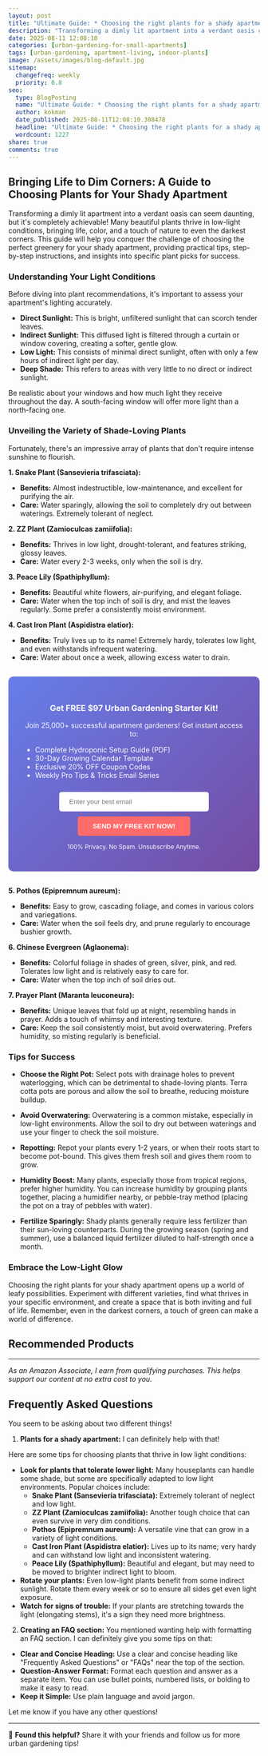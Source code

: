 ```yaml
---
layout: post
title: "Ultimate Guide: * Choosing the right plants for a shady apartment? (2025)"
description: "Transforming a dimly lit apartment into a verdant oasis can seem daunting, but it's completely achievable! Many beautiful plants thrive in low-light conditions,..."
date: 2025-08-11 12:08:10 
categories: [urban-gardening-for-small-apartments]
tags: [urban-gardening, apartment-living, indoor-plants]
image: /assets/images/blog-default.jpg
sitemap:
  changefreq: weekly
  priority: 0.8
seo:
  type: BlogPosting
  name: "Ultimate Guide: * Choosing the right plants for a shady apartment? (2025)"
  author: kokman
  date_published: 2025-08-11T12:08:10.308478
  headline: "Ultimate Guide: * Choosing the right plants for a shady apartment? (2025)"
  wordcount: 1227
share: true
comments: true
---
```


## Bringing Life to Dim Corners: A Guide to Choosing Plants for Your Shady Apartment

Transforming a dimly lit apartment into a verdant oasis can seem daunting, but it's completely achievable! Many beautiful plants thrive in low-light conditions, bringing life, color, and a touch of nature to even the darkest corners. This guide will help you conquer the challenge of choosing the perfect greenery for your shady apartment, providing practical tips, step-by-step instructions, and insights into specific plant picks for success.

### Understanding Your Light Conditions

Before diving into plant recommendations, it's important to assess your apartment's lighting accurately. 

* **Direct Sunlight:** This is bright, unfiltered sunlight that can scorch tender leaves.  
* **Indirect Sunlight:** This diffused light is filtered through a curtain or window covering, creating a softer, gentle glow.
* **Low Light:** This consists of minimal direct sunlight, often with only a few hours of indirect light per day.
* **Deep Shade:** This refers to areas with very little to no direct or indirect sunlight.

Be realistic about your windows and how much light they receive throughout the day. A south-facing window will offer more light than a north-facing one.

### Unveiling the Variety of Shade-Loving Plants

Fortunately, there's an impressive array of plants that don't require intense sunshine to flourish. 

**1. Snake Plant (Sansevieria trifasciata):** 

*   **Benefits:** Almost indestructible, low-maintenance, and excellent for purifying the air.
*   **Care:** Water sparingly, allowing the soil to completely dry out between waterings. Extremely tolerant of neglect.

**2. ZZ Plant (Zamioculcas zamiifolia):** 

*   **Benefits:** Thrives in low light, drought-tolerant, and features striking, glossy leaves.
*   **Care:** Water every 2-3 weeks, only when the soil is dry. 

**3. Peace Lily (Spathiphyllum):** 

*   **Benefits:** Beautiful white flowers, air-purifying, and elegant foliage.
*   **Care:** Water when the top inch of soil is dry, and mist the leaves regularly. Some prefer a consistently moist environment.

**4. Cast Iron Plant (Aspidistra elatior):**

* **Benefits:** Truly lives up to its name! Extremely hardy, tolerates low light, and even withstands infrequent watering.
* **Care:** Water about once a week, allowing excess water to drain.

<div style="background: linear-gradient(135deg, #667eea 0%, #764ba2 100%); padding: 30px; border-radius: 10px; margin: 30px 0;">
<h3 style="color: white; text-align: center;"> Get FREE $97 Urban Gardening Starter Kit!</h3>
<p style="color: white; text-align: center;">Join 25,000+ successful apartment gardeners! Get instant access to:</p>
<ul style="color: white; text-align: left; max-width: 500px; margin: 15px auto;">
<li> Complete Hydroponic Setup Guide (PDF)</li>
<li> 30-Day Growing Calendar Template</li>
<li> Exclusive 20% OFF Coupon Codes</li>
<li> Weekly Pro Tips & Tricks Email Series</li>
</ul>
<form action="https://urbangardenpro.us1.list-manage.com/subscribe/post?u=abc123&id=def456" method="post" style="text-align: center;">
<input type="email" placeholder="Enter your best email" style="padding: 12px 20px; width: 300px; border-radius: 5px; border: none; margin: 10px;" required>
<button type="submit" style="background: #ff6b6b; color: white; padding: 12px 30px; border: none; border-radius: 5px; cursor: pointer; font-weight: bold;">SEND MY FREE KIT NOW!</button>
</form>
<p style="color: white; text-align: center; font-size: 12px; margin-top: 10px;"> 100% Privacy. No Spam. Unsubscribe Anytime.</p>
</div>
    

**5. Pothos (Epipremnum aureum):**

*   **Benefits:** Easy to grow, cascading foliage, and comes in various colors and variegations.
*   **Care:** Water when the soil feels dry, and prune regularly to encourage bushier growth.

**6. Chinese Evergreen (Aglaonema):**

*   **Benefits:**  Colorful foliage in shades of green, silver, pink, and red. Tolerates low light and is relatively easy to care for.
*   **Care:** Water when the top inch of soil dries out.

**7. Prayer Plant (Maranta leuconeura):**

*   **Benefits:**  Unique leaves that fold up at night, resembling hands in prayer. Adds a touch of whimsy and interesting texture.
*   **Care:** Keep the soil consistently moist, but avoid overwatering. Prefers humidity, so misting regularly is beneficial.

###  Tips for Success

* **Choose the Right Pot:**  Select pots with drainage holes to prevent waterlogging, which can be detrimental to shade-loving plants. Terra cotta pots are porous and allow the soil to breathe, reducing moisture buildup.

* **Avoid Overwatering:** Overwatering is a common mistake, especially in low-light environments.  Allow the soil to dry out between waterings and use your finger to check the soil moisture.

* **Repotting:** Repot your plants every 1-2 years, or when their roots start to become pot-bound. This gives them fresh soil and gives them room to grow. 
* **Humidity Boost:** Many plants, especially those from tropical regions, prefer higher humidity. You can increase humidity by grouping plants together, placing a humidifier nearby, or pebble-tray method (placing the pot on a tray of pebbles with water).
* **Fertilize Sparingly:**  Shady plants generally require less fertilizer than their sun-loving counterparts. During the growing season (spring and summer), use a balanced liquid fertilizer diluted to half-strength once a month.


### Embrace the Low-Light Glow

Choosing the right plants for your shady apartment opens up a world of leafy possibilities. Experiment with different varieties, find what thrives in your specific environment, and create a space that is both inviting and full of life. Remember, even in the darkest corners, a touch of green can make a world of difference.

## Recommended Products



---
*As an Amazon Associate, I earn from qualifying purchases. This helps support our content at no extra cost to you.*



## Frequently Asked Questions

You seem to be asking about two different things! 

1. **Plants for a shady apartment:** I can definitely help with that! 

Here are some tips for choosing plants that thrive in low light conditions: 

* **Look for plants that tolerate lower light:** Many houseplants can handle some shade, but some are specifically adapted to low light environments. Popular choices include: 
    * **Snake Plant (Sansevieria trifasciata):** Extremely tolerant of neglect and low light.
    * **ZZ Plant (Zamioculcas zamiifolia):**  Another tough choice that can even survive in very dim conditions.
    * **Pothos (Epipremnum aureum):**  A versatile vine that can grow in a variety of light conditions.
    * **Cast Iron Plant (Aspidistra elatior):**  Lives up to its name; very hardy and can withstand low light and inconsistent watering.
    * **Peace Lily (Spathiphyllum):**  Beautiful and elegant, but may need to be moved to brighter indirect light to bloom. 
* **Rotate your plants:** Even low-light plants benefit from some indirect sunlight. Rotate them every week or so to ensure all sides get even light exposure.
* **Watch for signs of trouble:** If your plants are stretching towards the light (elongating stems), it's a sign they need more brightness. 

2. **Creating an FAQ section:** You mentioned wanting help with formatting an FAQ section. I can definitely give you some tips on that:

* **Clear and Concise Heading:**  Use a clear and concise heading like "Frequently Asked Questions" or "FAQs" near the top of the section.
* **Question-Answer Format:** Format each question and answer as a separate item. You can use bullet points, numbered lists, or bolding to make it easy to read.
* **Keep it Simple:** Use plain language and avoid jargon. 

Let me know if you have any other questions!

<script type="application/ld+json">
{
  "@context": "https://schema.org",
  "@type": "BlogPosting",
  "headline": "Ultimate Guide: * Choosing the right plants for a shady apartment? (2025)",
  "author": {
    "@type": "Person",
    "name": "kokman"
  },
  "datePublished": "2025-08-11T12:08:10.308478",
  "dateModified": "2025-08-11T12:08:10.308478",
  "publisher": {
    "@type": "Organization",
    "name": "Urban Garden Pro",
    "url": "https://kokman078.github.io/my-ai-blog"
  },
  "wordCount": 1130,
  "articleBody": "## Bringing Life to Dim Corners: A Guide to Choosing Plants for Your Shady Apartment\n\nTransforming a dimly lit apartment into a verdant oasis can seem daunting, but it's completely achievable! Many be..."
}
</script>


---

🚀 **Found this helpful?** Share it with your friends and follow us for more urban gardening tips!

